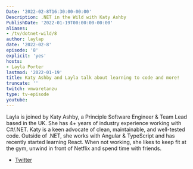 ```yaml
---
Date: '2022-02-8T16:30:00-00:00'
Description: .NET in the Wild with Katy Ashby
PublishDate: '2022-01-19T00:00:00-00:00'
aliases:
- /tv/dotnet-wild/8
author: laylap
date: '2022-02-8'
episode: '8'
explicit: 'yes'
hosts:
- Layla Porter
lastmod: '2022-01-19'
title: Katy Ashby and Layla talk about learning to code and more!
truncate: ''
twitch: vmwaretanzu
type: tv-episode
youtube: 
---
```


Layla is joined by Katy Ashby,  a Principle Software Engineer & Team Lead based in the UK. She has 4+ years of industry experience working with C#/.NET. Katy is a keen advocate of clean, maintainable, and well-tested code. Outside of .NET, she works with Angular & TypeScript and has recently started learning React. When not working, she likes to keep fit at the gym, unwind in front of Netflix and spend time with friends.

- [Twitter](https://twitter.com/katycodestuff)